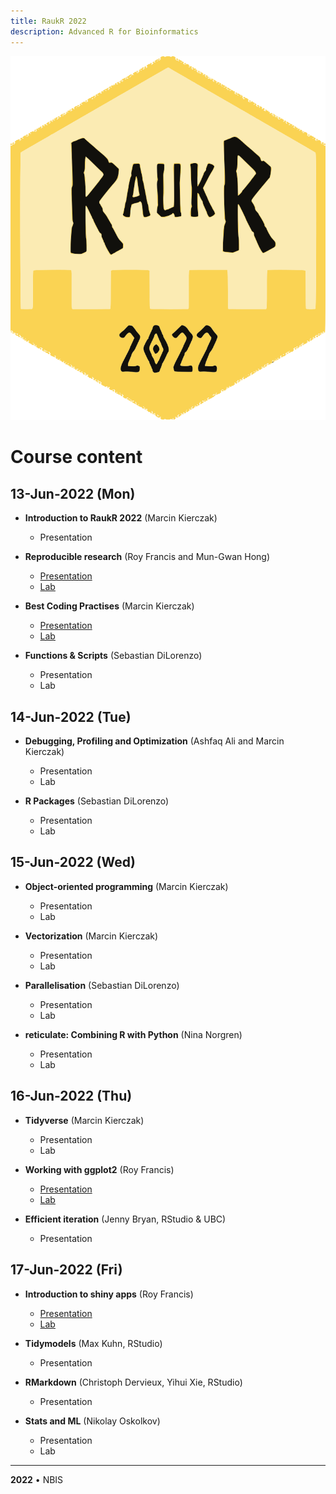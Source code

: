 ```yaml
---
title: RaukR 2022
description: Advanced R for Bioinformatics
---
```


<div class="wrapper-logo"><img class="logo" src="assets/logo.svg"></div>

# Course content

## 13-Jun-2022 (Mon)

- **Introduction to RaukR 2022** (Marcin Kierczak)
    - Presentation

- **Reproducible research** (Roy Francis and Mun-Gwan Hong)
    - [Presentation](topic_repr_research_Mun-Gwan/presentation/rr_presentation.html)
    - [Lab](topic_repr_research_Mun-Gwan/lab/rr_lab.html)

- **Best Coding Practises** (Marcin Kierczak)
    - [Presentation](topic_best_coding_practises_Marcin/presentation/pres_best_coding_practises.html)
    - [Lab](topic_best_coding_practises_Marcin/lab/BestCodingPractisesLab.html)

- **Functions & Scripts** (Sebastian DiLorenzo)
    - Presentation
    - Lab

## 14-Jun-2022 (Tue)

- **Debugging, Profiling and Optimization** (Ashfaq Ali and Marcin Kierczak)
    - Presentation
    - Lab

- **R Packages** (Sebastian DiLorenzo)
    - Presentation
    - Lab

## 15-Jun-2022 (Wed)

- **Object-oriented programming** (Marcin Kierczak)
    - Presentation
    - Lab

- **Vectorization** (Marcin Kierczak)
    - Presentation
    - Lab

- **Parallelisation** (Sebastian DiLorenzo)
    - Presentation
    - Lab

- **reticulate: Combining R with Python** (Nina Norgren)
    - Presentation
    - Lab

## 16-Jun-2022 (Thu)

- **Tidyverse** (Marcin Kierczak)
    - Presentation
    - Lab

- **Working with ggplot2** (Roy Francis)
    - [Presentation](ggplot/presentation/ggplot_presentation.html)
    - [Lab](ggplot/lab/ggplot_lab.html)

- **Efficient iteration** (Jenny Bryan, RStudio & UBC)
    - Presentation

## 17-Jun-2022 (Fri)

- **Introduction to shiny apps** (Roy Francis)
    - [Presentation](shiny/presentation/shiny_presentation.html)
    - [Lab](shiny/lab/shiny_lab.html)

- **Tidymodels** (Max Kuhn, RStudio)
    - Presentation

- **RMarkdown** (Christoph Dervieux, Yihui Xie, RStudio)
    - Presentation

- **Stats and ML** (Nikolay Oskolkov)
    - Presentation
    - Lab

---

**2022** • NBIS
